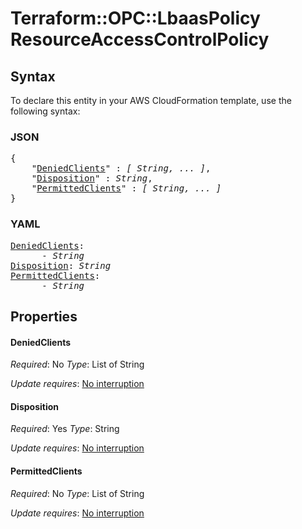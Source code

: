 # Terraform::OPC::LbaasPolicy ResourceAccessControlPolicy

## Syntax

To declare this entity in your AWS CloudFormation template, use the following syntax:

### JSON

<pre>
{
    "<a href="#deniedclients" title="DeniedClients">DeniedClients</a>" : <i>[ String, ... ]</i>,
    "<a href="#disposition" title="Disposition">Disposition</a>" : <i>String</i>,
    "<a href="#permittedclients" title="PermittedClients">PermittedClients</a>" : <i>[ String, ... ]</i>
}
</pre>

### YAML

<pre>
<a href="#deniedclients" title="DeniedClients">DeniedClients</a>: <i>
      - String</i>
<a href="#disposition" title="Disposition">Disposition</a>: <i>String</i>
<a href="#permittedclients" title="PermittedClients">PermittedClients</a>: <i>
      - String</i>
</pre>

## Properties

#### DeniedClients

_Required_: No
_Type_: List of String

_Update requires_: [No interruption](https://docs.aws.amazon.com/AWSCloudFormation/latest/UserGuide/using-cfn-updating-stacks-update-behaviors.html#update-no-interrupt)

#### Disposition

_Required_: Yes
_Type_: String

_Update requires_: [No interruption](https://docs.aws.amazon.com/AWSCloudFormation/latest/UserGuide/using-cfn-updating-stacks-update-behaviors.html#update-no-interrupt)

#### PermittedClients

_Required_: No
_Type_: List of String

_Update requires_: [No interruption](https://docs.aws.amazon.com/AWSCloudFormation/latest/UserGuide/using-cfn-updating-stacks-update-behaviors.html#update-no-interrupt)

